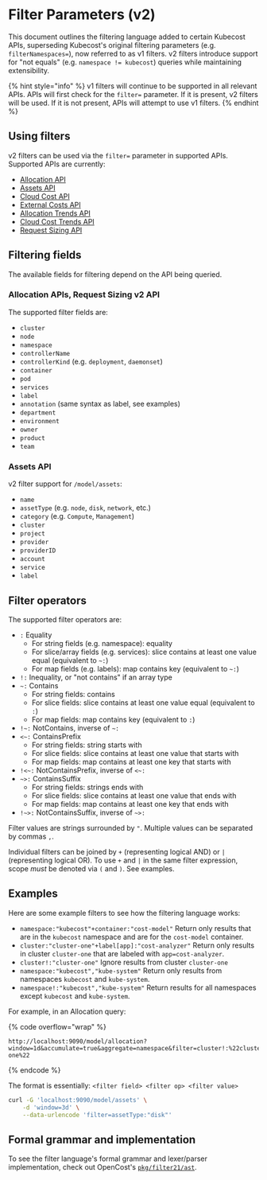 # Filter Parameters (v2)

This document outlines the filtering language added to certain Kubecost APIs, superseding Kubecost's original filtering parameters (e.g. `filterNamespaces=`), now referred to as v1 filters. v2 filters introduce support for "not equals" (e.g. `namespace != kubecost`) queries while maintaining extensibility.

{% hint style="info" %}
v1 filters will continue to be supported in all relevant APIs. APIs will first check for the `filter=` parameter. If it is present, v2 filters will be used. If it is not present, APIs will attempt to use v1 filters.
{% endhint %}

## Using filters

v2 filters can be used via the `filter=` parameter in supported APIs. Supported APIs are currently:

* [Allocation API](/apis/monitoring-apis/api-allocation.md)
* [Assets API](/apis/monitoring-apis/assets-api.md)
* [Cloud Cost API](/apis/monitoring-apis/cloud-cost-api.md)
* [External Costs API](/apis/monitoring-apis/external-costs-api.md)
* [Allocation Trends API](/apis/monitoring-apis/allocation-trends-api.md)
* [Cloud Cost Trends API](/apis/monitoring-apis/cloud-cost-trends-api.md)
* [Request Sizing API](/apis/savings-apis/api-request-right-sizing-v2.md)

## Filtering fields

The available fields for filtering depend on the API being queried.

### Allocation APIs, Request Sizing v2 API

The supported filter fields are:

* `cluster`
* `node`
* `namespace`
* `controllerName`
* `controllerKind` (e.g. `deployment`, `daemonset`)
* `container`
* `pod`
* `services`
* `label`
* `annotation` (same syntax as label, see examples)
* `department`
* `environment`
* `owner`
* `product`
* `team`

### Assets API

v2 filter support for `/model/assets`:

* `name`
* `assetType` (e.g. `node`, `disk`, `network`, etc.)
* `category` (e.g. `Compute`, `Management`)
* `cluster`
* `project`
* `provider`
* `providerID`
* `account`
* `service`
* `label`

## Filter operators

The supported filter operators are:

* `:` Equality
  * For string fields (e.g. namespace): equality
  * For slice/array fields (e.g. services): slice contains at least one value equal (equivalent to `~:`)
  * For map fields (e.g. labels): map contains key (equivalent to `~:`)
* `!:` Inequality, or "not contains" if an array type
* `~:` Contains
  * For string fields: contains
  * For slice fields: slice contains at least one value equal (equivalent to `:`)
  * For map fields: map contains key (equivalent to `:`)
* `!~:` NotContains, inverse of `~:`
* `<~:` ContainsPrefix
  * For string fields: string starts with
  * For slice fields: slice contains at least one value that starts with
  * For map fields: map contains at least one key that starts with
* `!<~:` NotContainsPrefix, inverse of `<~:`
* `~>:` ContainsSuffix
  * For string fields: strings ends with
  * For slice fields: slice contains at least one value that ends with
  * For map fields: map contains at least one key that ends with
* `!~>:` NotContainsSuffix, inverse of `~>:`

Filter values are strings surrounded by `"`. Multiple values can be separated by commas `,`.

Individual filters can be joined by `+` (representing logical AND) or `|` (representing logical OR). To use `+` and `|` in the same filter expression, scope _must_ be denoted via `(` and `)`. See examples.

## Examples

Here are some example filters to see how the filtering language works:

* `namespace:"kubecost"+container:"cost-model"` Return only results that are in the `kubecost` namespace and are for the `cost-model` container.
* `cluster:"cluster-one"+label[app]:"cost-analyzer"` Return only results in cluster `cluster-one` that are labeled with `app=cost-analyzer`.
* `cluster!:"cluster-one"` Ignore results from cluster `cluster-one`
* `namespace:"kubecost","kube-system"` Return only results from namespaces `kubecost` and `kube-system`.
* `namespace!:"kubecost","kube-system"` Return results for all namespaces except `kubecost` and `kube-system`.

For example, in an Allocation query:

{% code overflow="wrap" %}
```
http://localhost:9090/model/allocation?window=1d&accumulate=true&aggregate=namespace&filter=cluster!:%22cluster-one%22
```
{% endcode %}

The format is essentially: `<filter field> <filter op> <filter value>`

```sh
curl -G 'localhost:9090/model/assets' \
    -d 'window=3d' \
    --data-urlencode 'filter=assetType:"disk"'
```

## Formal grammar and implementation

To see the filter language's formal grammar and lexer/parser implementation, check out OpenCost's [`pkg/filter21/ast`](https://github.com/opencost/opencost/tree/develop/core/pkg/filter/ast).
